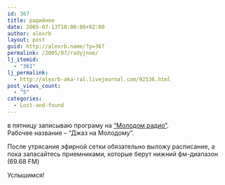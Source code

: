 ```yaml
---
id: 367
title: радийное
date: 2005-07-13T18:00:00+02:00
author: alexrb
layout: post
guid: http://alexrb.name/?p=367
permalink: /2005/07/radyjnoe/
lj_itemid:
  - "361"
lj_permalink:
  - http://alexrb-aka-ral.livejournal.com/92536.html
post_views_count:
  - "5"
categories:
  - Lost-and-found
---
```

в пятницу записываю програму на <a href="http://molode.com.ua" target="_blank">&#8220;Молодом радио&#8221;</a>.  
Рабочее название &#8211; &#8220;Джаз на Молодому&#8221;. 

После утрясания эфирной сетки обязательно выложу расписание, а пока запасайтесь приемниками, которые берут нижний фм-диапазон (69.68 FM)

Услышимся!